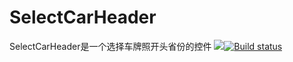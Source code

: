 # SelectCarHeader

SelectCarHeader是一个选择车牌照开头省份的控件
[![](https://jitpack.io/v/shiwentao666/SelectCarHeader.svg)](https://jitpack.io/#shiwentao666/SelectCarHeader)[![Build status](https://ci.appveyor.com/api/projects/status/ewutryrubo5i23yi?svg=true)](https://ci.appveyor.com/project/shiwentao666/selectcarheader)

